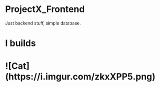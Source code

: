 # ProjectX_Frontend

Just backend stuff, simple database.

<h1>I builds<h1/>
![Cat](https://i.imgur.com/zkxXPP5.png)
